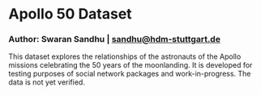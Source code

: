 # Apollo 50 Dataset ##
### Author: Swaran Sandhu | sandhu@hdm-stuttgart.de
This dataset explores the relationships of the astronauts of the Apollo missions celebrating the 50 years of the moonlanding. It is developed for testing purposes of social network packages and work-in-progress. The data is not yet verified.   
